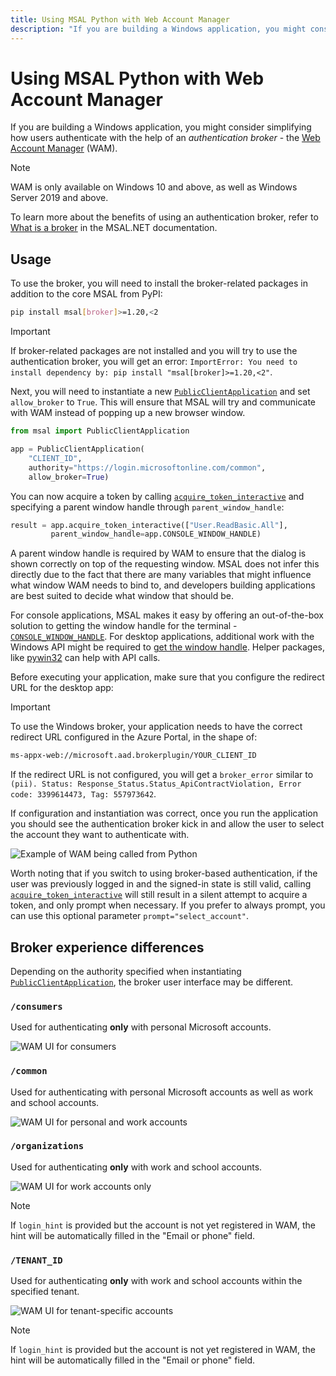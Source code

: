 ```yaml
---
title: Using MSAL Python with Web Account Manager
description: "If you are building a Windows application, you might consider simplifying how users authenticate with the help of an authentication broker - the Web Account Manager."
---
```


# Using MSAL Python with Web Account Manager

If you are building a Windows application, you might consider simplifying how users authenticate with the help of an _authentication broker_ - the [Web Account Manager](/windows/uwp/security/web-account-manager) (WAM).

>[!NOTE]
>WAM is only available on Windows 10 and above, as well as Windows Server 2019 and above.

To learn more about the benefits of using an authentication broker, refer to [What is a broker](/entra/msal/dotnet/acquiring-tokens/desktop-mobile/wam#what-is-a-broker) in the MSAL.NET documentation.

## Usage

To use the broker, you will need to install the broker-related packages in addition to the core MSAL from PyPI:

```bash
pip install msal[broker]>=1.20,<2
```

>[!IMPORTANT]
>If broker-related packages are not installed and you will try to use the authentication broker, you will get an error: `ImportError: You need to install dependency by: pip install "msal[broker]>=1.20,<2"`.

Next, you will need to instantiate a new [`PublicClientApplication`](xref:msal.application.PublicClientApplication) and set `allow_broker` to `True`. This will ensure that MSAL will try and communicate with WAM instead of popping up a new browser window.

```python
from msal import PublicClientApplication

app = PublicClientApplication(
    "CLIENT_ID",
    authority="https://login.microsoftonline.com/common",
    allow_broker=True)
```

You can now acquire a token by calling [`acquire_token_interactive`](xref:msal.application.PublicClientApplication.acquire_token_interactive) and specifying a parent window handle through `parent_window_handle`:

```python
result = app.acquire_token_interactive(["User.ReadBasic.All"],
         parent_window_handle=app.CONSOLE_WINDOW_HANDLE)
```

A parent window handle is required by WAM to ensure that the dialog is shown correctly on top of the requesting window. MSAL does not infer this directly due to the fact that there are many variables that might influence what window WAM needs to bind to, and developers building applications are best suited to decide what window that should be.

For console applications, MSAL makes it easy by offering an out-of-the-box solution to getting the window handle for the terminal - [`CONSOLE_WINDOW_HANDLE`](xref:msal.application.PublicClientApplication.CONSOLE_WINDOW_HANDLE). For desktop applications, additional work with the Windows API might be required to [get the window handle](/windows/apps/develop/ui-input/retrieve-hwnd). Helper packages, like [pywin32](https://pypi.org/project/pywin32/) can help with API calls.

Before executing your application, make sure that you configure the redirect URL for the desktop app:

>[!IMPORTANT]
>To use the Windows broker, your application needs to have the correct redirect URL configured in the Azure Portal, in the shape of:
>
>```bash
>ms-appx-web://microsoft.aad.brokerplugin/YOUR_CLIENT_ID
>```
>
>If the redirect URL is not configured, you will get a `broker_error` similar to `(pii). Status: Response_Status.Status_ApiContractViolation, Error code: 3399614473, Tag: 557973642`.

If configuration and instantiation was correct, once you run the application you should see the authentication broker kick in and allow the user to select the account they want to authenticate with.

![Example of WAM being called from Python](../media/wam-python.gif)

Worth noting that if you switch to using broker-based authentication, if the user was previously logged in and the signed-in state is still valid, calling [`acquire_token_interactive`](xref:msal.application.PublicClientApplication.acquire_token_interactive) will still result in a silent attempt to acquire a token, and only prompt when necessary. If you prefer to always prompt, you can use this optional parameter `prompt="select_account"`.

## Broker experience differences

Depending on the authority specified when instantiating [`PublicClientApplication`](xref:msal.application.PublicClientApplication), the broker user interface may be different.

### `/consumers`

Used for authenticating **only** with personal Microsoft accounts.

![WAM UI for consumers](../media/wam-consumers.png)

### `/common`

Used for authenticating with personal Microsoft accounts as well as work and school accounts.

![WAM UI for personal and work accounts](../media/wam-common.png)

### `/organizations`

Used for authenticating **only** with work and school accounts.

![WAM UI for work accounts only](../media/wam-organizations.png)

>[!NOTE]
>If `login_hint` is provided but the account is not yet registered in WAM, the hint will be automatically filled in the "Email or phone" field.

### `/TENANT_ID`

Used for authenticating **only** with work and school accounts within the specified tenant.

![WAM UI for tenant-specific accounts](../media/wam-tenant-specific.png)

>[!NOTE]
>If `login_hint` is provided but the account is not yet registered in WAM, the hint will be automatically filled in the "Email or phone" field.
